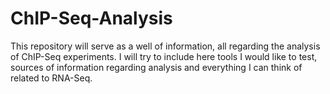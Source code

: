 # ChIP-Seq-Analysis

This repository will serve as a well of information, all regarding the analysis of  ChIP-Seq experiments. I will try to include here tools I would like to test, sources of information regarding analysis and everything I can think of related to RNA-Seq.
